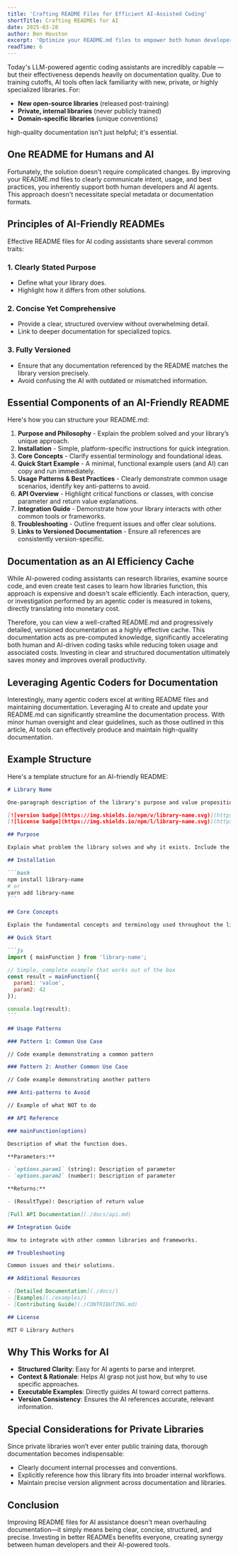 ```yaml
---
title: 'Crafting README Files for Efficient AI-Assisted Coding'
shortTitle: Crafting READMEs for AI
date: 2025-03-28
author: Ben Houston
excerpt: 'Optimize your README.md files to empower both human developers and AI coding assistants alike.'
readTime: 6
---
```


Today's LLM-powered agentic coding assistants are incredibly capable — but their effectiveness depends heavily on documentation quality. Due to training cutoffs, AI tools often lack familiarity with new, private, or highly specialized libraries. For:

- **New open-source libraries** (released post-training)
- **Private, internal libraries** (never publicly trained)
- **Domain-specific libraries** (unique conventions)

high-quality documentation isn't just helpful; it's essential.

## One README for Humans and AI

Fortunately, the solution doesn't require complicated changes. By improving your README.md files to clearly communicate intent, usage, and best practices, you inherently support both human developers and AI agents. This approach doesn't necessitate special metadata or documentation formats.

## Principles of AI-Friendly READMEs

Effective README files for AI coding assistants share several common traits:

### 1. Clearly Stated Purpose

- Define what your library does.
- Highlight how it differs from other solutions.

### 2. Concise Yet Comprehensive

- Provide a clear, structured overview without overwhelming detail.
- Link to deeper documentation for specialized topics.

### 3. Fully Versioned

- Ensure that any documentation referenced by the README matches the library version precisely.
- Avoid confusing the AI with outdated or mismatched information.

## Essential Components of an AI-Friendly README

Here's how you can structure your README.md:

1. **Purpose and Philosophy** - Explain the problem solved and your library’s unique approach.
2. **Installation** - Simple, platform-specific instructions for quick integration.
3. **Core Concepts** - Clarify essential terminology and foundational ideas.
4. **Quick Start Example** - A minimal, functional example users (and AI) can copy and run immediately.
5. **Usage Patterns & Best Practices** - Clearly demonstrate common usage scenarios, identify key anti-patterns to avoid.
6. **API Overview** - Highlight critical functions or classes, with concise parameter and return value explanations.
7. **Integration Guide** - Demonstrate how your library interacts with other common tools or frameworks.
8. **Troubleshooting** - Outline frequent issues and offer clear solutions.
9. **Links to Versioned Documentation** - Ensure all references are consistently version-specific.

## Documentation as an AI Efficiency Cache

While AI-powered coding assistants can research libraries, examine source code, and even create test cases to learn how libraries function, this approach is expensive and doesn't scale efficiently. Each interaction, query, or investigation performed by an agentic coder is measured in tokens, directly translating into monetary cost.

Therefore, you can view a well-crafted README.md and progressively detailed, versioned documentation as a highly effective cache. This documentation acts as pre-computed knowledge, significantly accelerating both human and AI-driven coding tasks while reducing token usage and associated costs. Investing in clear and structured documentation ultimately saves money and improves overall productivity.

## Leveraging Agentic Coders for Documentation

Interestingly, many agentic coders excel at writing README files and maintaining documentation. Leveraging AI to create and update your README.md can significantly streamline the documentation process. With minor human oversight and clear guidelines, such as those outlined in this article, AI tools can effectively produce and maintain high-quality documentation.

## Example Structure

Here's a template structure for an AI-friendly README:

````markdown
# Library Name

One-paragraph description of the library's purpose and value proposition.

[![version badge](https://img.shields.io/npm/v/library-name.svg)](https://www.npmjs.com/package/library-name)
[![license badge](https://img.shields.io/npm/l/library-name.svg)](https://github.com/username/library-name/blob/main/LICENSE)

## Purpose

Explain what problem the library solves and why it exists. Include the philosophy and design principles that guided its creation.

## Installation

```bash
npm install library-name
# or
yarn add library-name
```

## Core Concepts

Explain the fundamental concepts and terminology used throughout the library. Define any domain-specific terms and explain the mental model needed to use the library effectively.

## Quick Start

```js
import { mainFunction } from 'library-name';

// Simple, complete example that works out of the box
const result = mainFunction({
  param1: 'value',
  param2: 42
});

console.log(result);
```

## Usage Patterns

### Pattern 1: Common Use Case

// Code example demonstrating a common pattern

### Pattern 2: Another Common Use Case

// Code example demonstrating another pattern

### Anti-patterns to Avoid

// Example of what NOT to do

## API Reference

### mainFunction(options)

Description of what the function does.

**Parameters:**

- `options.param1` (string): Description of parameter
- `options.param2` (number): Description of parameter

**Returns:**

- (ResultType): Description of return value

[Full API Documentation](./docs/api.md)

## Integration Guide

How to integrate with other common libraries and frameworks.

## Troubleshooting

Common issues and their solutions.

## Additional Resources

- [Detailed Documentation](./docs/)
- [Examples](./examples/)
- [Contributing Guide](./CONTRIBUTING.md)

## License

MIT © Library Authors
````

## Why This Works for AI

- **Structured Clarity**: Easy for AI agents to parse and interpret.
- **Context & Rationale**: Helps AI grasp not just how, but why to use specific approaches.
- **Executable Examples**: Directly guides AI toward correct patterns.
- **Version Consistency**: Ensures the AI references accurate, relevant information.

## Special Considerations for Private Libraries

Since private libraries won’t ever enter public training data, thorough documentation becomes indispensable:

- Clearly document internal processes and conventions.
- Explicitly reference how this library fits into broader internal workflows.
- Maintain precise version alignment across documentation and libraries.

## Conclusion

Improving README files for AI assistance doesn't mean overhauling documentation—it simply means being clear, concise, structured, and precise. Investing in better READMEs benefits everyone, creating synergy between human developers and their AI-powered tools.
